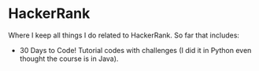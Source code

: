 # HackerRank
Where I keep all things I do related to HackerRank. So far that includes:

- 30 Days to Code! Tutorial codes with challenges (I did it in Python even thought the course is in Java).
